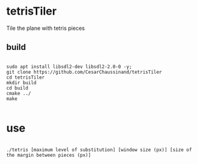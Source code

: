 # tetrisTiler
Tile the plane with tetris pieces

## build

<code>
sudo apt install libsdl2-dev libsdl2-2.0-0 -y;
git clone https://github.com/CesarChaussinand/tetrisTiler
cd tetrisTiler
mkdir build
cd build
cmake ../
make
  </code>

# use

<code>
./tetris [maximum level of substitution] [window size (px)] [size of the margin between pieces (px)]
  </code>
